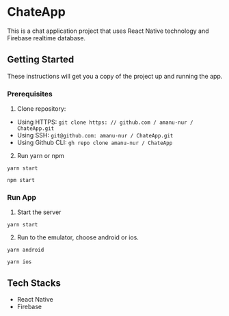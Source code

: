 # ChateApp

This is a chat application project that uses React Native technology and Firebase realtime database.

## Getting Started

These instructions will get you a copy of the project up and running the app.

### Prerequisites

1. Clone repository:
- Using HTTPS: `git clone https: // github.com / amanu-nur / ChateApp.git`
- Using SSH: `git@github.com: amanu-nur / ChateApp.git`
- Using Github CLI: `gh repo clone amanu-nur / ChateApp`
2. Run yarn or npm
```
yarn start
```
```
npm start
```
 
### Run App
1. Start the server
```
yarn start
```
2. Run to the emulator, choose android or ios.
```
yarn android
```
```
yarn ios
```

## Tech Stacks

- React Native
- Firebase
